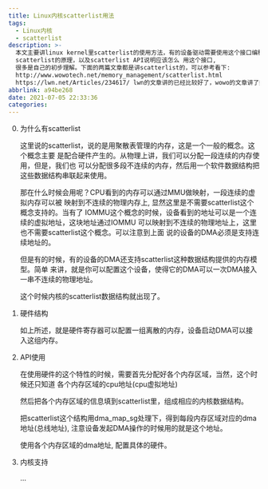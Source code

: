 ```yaml
---
title: Linux内核scatterlist用法
tags:
  - Linux内核
  - scatterlist
description: >-
  本文主要讲linux kernel里scatterlist的使用方法，有的设备驱动需要使用这个接口编程。 本文从设备的硬件结构，kernel
  scatterlist的原理，以及scatterlist API说明应该怎么 用这个接口,
  很多是自己的初步理解。下面的两篇文章都是讲scatterlist的，可以参考看下:
  http://www.wowotech.net/memory_management/scatterlist.html
  https://lwn.net/Articles/234617/ lwn的文章讲的已经比较好了，wowo的文章讲了数据结构，但是基本上没有把逻辑讲完整。
abbrlink: a94be268
date: 2021-07-05 22:33:36
categories:
---
```


0. 为什么有scatterlist

   这里说的scatterlist，说的是用聚散表管理的内存，这是一个一般的概念。这个概念主要
   是配合硬件产生的。从物理上讲，我们可以分配一段连续的内存使用，但是，我们也
   可以分配很多段不连续的内存，然后用一个软件数据结构把这些数据结构串联起来使用。

   那在什么时候会用呢？CPU看到的内存可以通过MMU做映射，一段连续的虚拟内存可以被
   映射到不连续的物理内存上, 显然这里是不需要scatterlist这个概念支持的。当有了
   IOMMU这个概念的时候，设备看到的地址可以是一个连续的虚拟地址，这块地址通过IOMMU
   可以映射到不连续的物理地址上，这里也不需要scatterlist这个概念。可以注意到上面
   说的设备的DMA必须是支持连续地址的。

   但是有的时候，有的设备的DMA还支持scatterlist这种数据结构提供的内存模型。简单
   来讲，就是你可以配置这个设备，使得它的DMA可以一次DMA接入一串不连续的物理地址。

   这个时候内核的scatterlist数据结构就出现了。

1. 硬件结构

   如上所述，就是硬件寄存器可以配置一组离散的内存，设备启动DMA可以接入这组内存。

2. API使用

   在使用硬件的这个特性的时候，需要首先分配好各个内存区域，当然，这个时候还只知道
   各个内存区域的cpu地址(cpu虚拟地址)

   然后把各个内存区域的信息填到scatterlist里，组成相应的内核数据结构。

   把scatterlist这个结构用dma_map_sg处理下，得到每段内存区域对应的dma地址(总线地址),
   注意设备发起DMA操作的时候用的就是这个地址。

   使用各个内存区域的dma地址, 配置具体的硬件。

3. 内核支持

   ...
